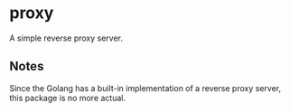 # proxy
A simple reverse proxy server.

## Notes
Since the Golang has a built-in implementation of a reverse proxy server, this 
package is no more actual.

